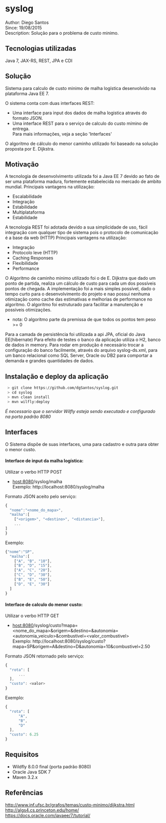 syslog
========================
Author: Diego Santos<br/>
Since: 19/08/2015<br/>
Description: Solução para o problema de custo minimo.<br/>

Tecnologias utilizadas
------------------------
Java 7, JAX-RS, REST, JPA e CDI

Solução
------------------------
Sistema para calculo de custo minimo de malha logística desenvolvido na plataforma Java EE 7.

O sistema conta com duas interfaces REST:
  - Uma interface para input dos dados de malha logistica através do formato JSON.
  - Uma interface REST para o serviço de calculo do custo mímino de entrega.  
Para mais informações, veja a seção 'Interfaces'
  
O algoritmo de cálculo do menor caminho utilizado foi baseado na solução proposta por E. Dijkstra.

Motivação
------------------------
A tecnologia de desenvolvimento utilizada foi a Java EE 7 devido ao fato de ser uma plataforma madura, fortemente estabelecida no mercado de ambito mundial.
Principais vantagens na utilização:
  - Escalabilidade
  - Integração
  - Estabilidade
  - Multiplataforma
  - Estabilidade

A tecnologia REST foi adotada devido a sua simplicidade de uso, fácil integração com qualquer tipo de sistema pois o protocolo de comunicação é a base da web (HTTP)
Principais vantagens na utilização:
  - Integração
  - Protocolo leve (HTTP)
  - Caching Responses
  - Flexibilidade
  - Performance
  
O Algoritmo de caminho minimo utilizado foi o de E. Dijkstra que dado um ponto de partida, realiza um cálculo de custo para cada um dos possíveis pontos de chegada.
A implementação foi a mais simples possível, dado o tempo curto para o desenvolvimento do projeto e nao possui nenhuma otimização como cache das estimativas e melhorias de performance no algoritmo.
O algoritmo foi estruturado para facilitar a manutenção e possíveis otimizações.
* nota: O algoritmo parte da premissa de que todos os pontos tem peso >= 0

Para a camada de persistência foi utilizada a api JPA, oficial do Java EE(hibernate)
Para efeito de testes o banco da aplicação utiliza o H2, banco de dados in memory.
Para rodar em produção é necessário trocar a configuração do banco facilmente, através do arquivo syslog-ds.xml, para um banco relacional como SQL Server, Oracle ou DB2 para comportar a demanda e grandes quantidades de dados.

Instalação e deploy da aplicação
------------------------
```sh
 > git clone https://github.com/dgSantos/syslog.git
 > cd syslog
 > mvn clean install
 > mvn wilfly:deploy
```

*É necessario que o servidor Wilfly esteja sendo executado e configurado na porta padrão 8080*

Interfaces
------------------------
O Sistema dispõe de suas interfaces, uma para cadastro e outra para obter o menor custo.

<h4>Interface de input da malha logística:</h4>

Utilizar o verbo HTTP POST<br/>
  - <host:8080>/syslog/malha<br/>
    Exemplo: http://localhost:8080/syslog/malha<br/>

Formato JSON aceito pelo serviço:

```javascript
{
  "nome":"<nome_do_mapa>",
  "malha":[
    ["<origem>", "<destino>", "<distancia>"],
    ...
]
}
```

Exemplo:

```javascript
{"nome":"SP",
  "malha":[
    ["A", "B", "10"],
    ["B", "D", "15"],
    ["A", "C", "20"],
    ["C", "D", "30"],
    ["B", "E", "50"],
    ["D", "E", "30"]
  ]
}
```

<h4>Interface de calculo do menor custo:</h4>

Utilizar o verbo HTTP GET<br/>
  - <host:8080>/syslog/custo?mapa=<nome_do_mapa>&origem=<origem>&destino=<destino>&autonomia=<autonomia_veiculo>&combustivel=<valor_combustivel><br/>
    Exemplo: http://localhost:8080/syslog/custo?mapa=SP&origem=A&destino=D&autonomia=10&combustivel=2.50<br/>

Formato JSON retornado pelo serviço:

```javascript
{
  "rota": [
      ...
  ],
  "custo": <valor>
}
```

Exemplo:

```javascript
{
  "rota": [
      "A",
      "B",
      "D"
  ],
  "custo": 6.25
}
```

Requisitos
------------------------
 - Wildfly 8.0.0 final (porta padrão 8080)
 - Oracle Java SDK 7
 - Maven 3.2.x

Referências
------------------------
http://www.inf.ufsc.br/grafos/temas/custo-minimo/dijkstra.html<br/>
http://algs4.cs.princeton.edu/home/<br/>
https://docs.oracle.com/javaee/7/tutorial/<br/>


  

